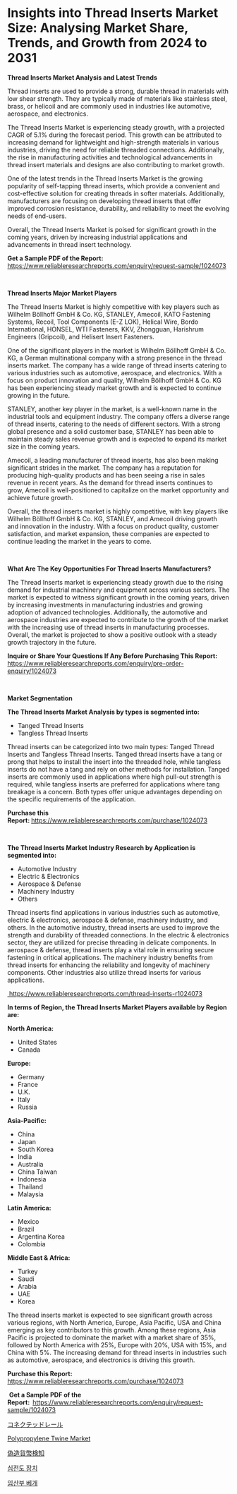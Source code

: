 <p><h1>Insights into Thread Inserts Market Size: Analysing Market Share, Trends, and Growth from 2024 to 2031</h1></p><p><strong>Thread Inserts Market Analysis and Latest Trends</strong></p>
<p><p>Thread inserts are used to provide a strong, durable thread in materials with low shear strength. They are typically made of materials like stainless steel, brass, or helicoil and are commonly used in industries like automotive, aerospace, and electronics.</p><p>The Thread Inserts Market is experiencing steady growth, with a projected CAGR of 5.1% during the forecast period. This growth can be attributed to increasing demand for lightweight and high-strength materials in various industries, driving the need for reliable threaded connections. Additionally, the rise in manufacturing activities and technological advancements in thread insert materials and designs are also contributing to market growth.</p><p>One of the latest trends in the Thread Inserts Market is the growing popularity of self-tapping thread inserts, which provide a convenient and cost-effective solution for creating threads in softer materials. Additionally, manufacturers are focusing on developing thread inserts that offer improved corrosion resistance, durability, and reliability to meet the evolving needs of end-users.</p><p>Overall, the Thread Inserts Market is poised for significant growth in the coming years, driven by increasing industrial applications and advancements in thread insert technology.</p></p>
<p><strong>Get a Sample PDF of the Report:&nbsp;</strong> <a href="https://www.reliableresearchreports.com/enquiry/request-sample/1024073">https://www.reliableresearchreports.com/enquiry/request-sample/1024073</a></p>
<p>&nbsp;</p>
<p><strong>Thread Inserts Major Market Players</strong></p>
<p><p>The Thread Inserts Market is highly competitive with key players such as Wilhelm Böllhoff GmbH & Co. KG, STANLEY, Amecoil, KATO Fastening Systems, Recoil, Tool Components (E-Z LOK), Helical Wire, Bordo International, HONSEL, WTI Fasteners, KKV, Zhongguan, Harishrum Engineers (Gripcoil), and Helisert Insert Fasteners. </p><p>One of the significant players in the market is Wilhelm Böllhoff GmbH & Co. KG, a German multinational company with a strong presence in the thread inserts market. The company has a wide range of thread inserts catering to various industries such as automotive, aerospace, and electronics. With a focus on product innovation and quality, Wilhelm Böllhoff GmbH & Co. KG has been experiencing steady market growth and is expected to continue growing in the future.</p><p>STANLEY, another key player in the market, is a well-known name in the industrial tools and equipment industry. The company offers a diverse range of thread inserts, catering to the needs of different sectors. With a strong global presence and a solid customer base, STANLEY has been able to maintain steady sales revenue growth and is expected to expand its market size in the coming years.</p><p>Amecoil, a leading manufacturer of thread inserts, has also been making significant strides in the market. The company has a reputation for producing high-quality products and has been seeing a rise in sales revenue in recent years. As the demand for thread inserts continues to grow, Amecoil is well-positioned to capitalize on the market opportunity and achieve future growth.</p><p>Overall, the thread inserts market is highly competitive, with key players like Wilhelm Böllhoff GmbH & Co. KG, STANLEY, and Amecoil driving growth and innovation in the industry. With a focus on product quality, customer satisfaction, and market expansion, these companies are expected to continue leading the market in the years to come.</p></p>
<p>&nbsp;</p>
<p><strong>What Are The Key Opportunities For Thread Inserts Manufacturers?</strong></p>
<p><p>The Thread Inserts market is experiencing steady growth due to the rising demand for industrial machinery and equipment across various sectors. The market is expected to witness significant growth in the coming years, driven by increasing investments in manufacturing industries and growing adoption of advanced technologies. Additionally, the automotive and aerospace industries are expected to contribute to the growth of the market with the increasing use of thread inserts in manufacturing processes. Overall, the market is projected to show a positive outlook with a steady growth trajectory in the future.</p></p>
<p><strong>Inquire or Share Your Questions If Any Before Purchasing This Report:</strong> <a href="https://www.reliableresearchreports.com/enquiry/pre-order-enquiry/1024073">https://www.reliableresearchreports.com/enquiry/pre-order-enquiry/1024073</a></p>
<p>&nbsp;</p>
<p><strong>Market Segmentation</strong></p>
<p><strong>The Thread Inserts Market Analysis by types is segmented into:</strong></p>
<p><ul><li>Tanged Thread Inserts</li><li>Tangless Thread Inserts</li></ul></p>
<p><p>Thread inserts can be categorized into two main types: Tanged Thread Inserts and Tangless Thread Inserts. Tanged thread inserts have a tang or prong that helps to install the insert into the threaded hole, while tangless inserts do not have a tang and rely on other methods for installation. Tanged inserts are commonly used in applications where high pull-out strength is required, while tangless inserts are preferred for applications where tang breakage is a concern. Both types offer unique advantages depending on the specific requirements of the application.</p></p>
<p><strong>Purchase this Report:&nbsp;</strong><a href="https://www.reliableresearchreports.com/purchase/1024073">https://www.reliableresearchreports.com/purchase/1024073</a></p>
<p>&nbsp;</p>
<p><strong>The Thread Inserts Market Industry Research by Application is segmented into:</strong></p>
<p><ul><li>Automotive Industry</li><li>Electric & Electronics</li><li>Aerospace & Defense</li><li>Machinery Industry</li><li>Others</li></ul></p>
<p><p>Thread inserts find applications in various industries such as automotive, electric & electronics, aerospace & defense, machinery industry, and others. In the automotive industry, thread inserts are used to improve the strength and durability of threaded connections. In the electric & electronics sector, they are utilized for precise threading in delicate components. In aerospace & defense, thread inserts play a vital role in ensuring secure fastening in critical applications. The machinery industry benefits from thread inserts for enhancing the reliability and longevity of machinery components. Other industries also utilize thread inserts for various applications.</p></p>
<p><a href="https://www.reliableresearchreports.com/thread-inserts-r1024073">&nbsp;https://www.reliableresearchreports.com/thread-inserts-r1024073</a></p>
<p><strong>In terms of Region, the Thread Inserts Market Players available by Region are:</strong></p>
<p>
    <p> <strong> North America: </strong>
        <ul>
            <li>United States</li>
            <li>Canada</li>
        </ul>
        </p> 
    <p> <strong> Europe: </strong>
        <ul>
            <li>Germany</li>
            <li>France</li>
            <li>U.K.</li>
            <li>Italy</li>
            <li>Russia</li>
        </ul>
        </p> 
    <p> <strong> Asia-Pacific: </strong>
        <ul>
            <li>China</li>
            <li>Japan</li>
            <li>South Korea</li>
            <li>India</li>
            <li>Australia</li>
            <li>China Taiwan</li>
            <li>Indonesia</li>
            <li>Thailand</li>
            <li>Malaysia</li>
        </ul>
        </p> 
    <p> <strong> Latin America: </strong>
        <ul>
            <li>Mexico</li>
            <li>Brazil</li>
            <li>Argentina Korea</li>
            <li>Colombia</li>
        </ul>
        </p> 
    <p> <strong> Middle East & Africa: </strong>
        <ul>
            <li>Turkey</li>
            <li>Saudi</li>
            <li>Arabia</li>
            <li>UAE</li>
            <li>Korea</li>
        </ul>
    </p>
    </p>
<p><p>The thread inserts market is expected to see significant growth across various regions, with North America, Europe, Asia Pacific, USA and China emerging as key contributors to this growth. Among these regions, Asia Pacific is projected to dominate the market with a market share of 35%, followed by North America with 25%, Europe with 20%, USA with 15%, and China with 5%. The increasing demand for thread inserts in industries such as automotive, aerospace, and electronics is driving this growth.</p></p>
<p><strong>Purchase this Report: </strong><a href="https://www.reliableresearchreports.com/purchase/1024073">https://www.reliableresearchreports.com/purchase/1024073</a></p>
<p>&nbsp;<strong>Get a Sample PDF of the Report:&nbsp;&nbsp;</strong><a href="https://www.reliableresearchreports.com/enquiry/request-sample/1024073">https://www.reliableresearchreports.com/enquiry/request-sample/1024073</a></p>
<p><strong></strong></p>
<p><p><a href="https://medium.com/@dylancoleman70/%E9%80%A3%E7%B5%90%E3%81%95%E3%82%8C%E3%81%9F%E3%83%AC%E3%83%BC%E3%83%AB%E5%B8%82%E5%A0%B4-2031%E5%B9%B4%E3%81%BE%E3%81%A7%E3%81%AE%E3%83%88%E3%83%AC%E3%83%B3%E3%83%89-%E4%BA%88%E6%B8%AC-%E7%AB%B6%E4%BA%89%E5%88%86%E6%9E%90-e956d4cf6dd0">コネクテッドレール</a></p><p><a href="https://github.com/guneycigdem35/Market-Research-Report-List-3/blob/main/polypropylene-twine-market.md">Polypropylene Twine Market</a></p><p><a href="https://medium.com/@jewelardner5656/%E5%81%BD%E9%80%A0%E3%83%9E%E3%83%8D%E3%83%BC%E6%A4%9C%E5%87%BA%E5%B8%82%E5%A0%B4%E5%88%86%E6%9E%90-%E3%81%9D%E3%81%AEcagr-%E5%B8%82%E5%A0%B4%E3%82%BB%E3%82%B0%E3%83%A1%E3%83%B3%E3%83%86%E3%83%BC%E3%82%B7%E3%83%A7%E3%83%B3-%E3%81%8A%E3%82%88%E3%81%B3%E3%82%B0%E3%83%AD%E3%83%BC%E3%83%90%E3%83%AB%E7%94%A3%E6%A5%AD%E6%A6%82%E8%A6%81-d231e81056f5">偽造貨幣検知</a></p><p><a href="https://github.com/hxzi07639916/Market-Research-Report-List-2/blob/main/534161150843.md">심전도 장치</a></p><p><a href="https://medium.com/@lucianmaluan2022/%EC%9E%84%EC%8B%A0-%EB%B2%A0%EA%B0%9C-%EC%8B%9C%EC%9E%A5-%EB%B6%84%EC%84%9D-%EA%B8%80%EB%A1%9C%EB%B2%8C-%EC%82%B0%EC%97%85-%EC%A0%84%EB%A7%9D-%EB%B0%8F-%EC%98%88%EC%B8%A1-2024%EB%85%84%EB%B6%80%ED%84%B0-2031%EB%85%84%EA%B9%8C%EC%A7%80-d08601a11fd3">임산부 베개</a></p></p>